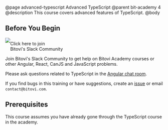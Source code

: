 @page advanced-typescript Advanced TypeScript
@parent bit-academy 4
@description This course covers advanced features of TypeScript.
@body

## Before You Begin

<a href="https://www.bitovi.com/community/slack">
<img src="https://cdn.brandfolder.io/5H442O3W/as/pl546j-7le8zk-5guop3/Slack_RGB.png?width=200"
  style="float:left"/> <span style="margin-top: 10px;display: inline-block;">Click here to join<br/>Bitovi's Slack Community</span></a>

Join Bitovi's Slack Community to get help on Bitovi Academy courses or other
Angular, React, CanJS and JavaScript problems.

Please ask questions related to TypeScript in the [Angular chat room](https://bitovi-community.slack.com/messages/CFD2J3HT3).

If you find bugs in this training or have suggestions, create an [issue](https://github.com/bitovi/academy/issues) or email `contact@bitovi.com`.

## Prerequisites

This course assumes you have already gone through the TypeScript course in the academy.
